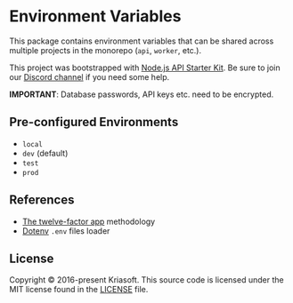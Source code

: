 # Environment Variables

This package contains environment variables that can be shared across multiple
projects in the monorepo (`api`, `worker`, etc.).

This project was bootstrapped with [Node.js API Starter Kit](https://github.com/kriasoft/nodejs-api-starter).
Be sure to join our [Discord channel](https://discord.com/invite/bSsv7XM) if you
need some help.

**IMPORTANT**: Database passwords, API keys etc. need to be encrypted.

## Pre-configured Environments

- `local`
- `dev` (default)
- `test`
- `prod`

## References

- [The twelve-factor app](https://12factor.net/config) methodology
- [Dotenv](https://github.com/motdotla/dotenv) `.env` files loader

## License

Copyright © 2016-present Kriasoft. This source code is licensed under the MIT license found in the
[LICENSE](https://github.com/kriasoft/nodejs-api-starter/blob/master/LICENSE) file.
